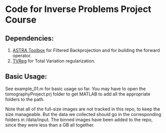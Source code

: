# Code for Inverse Problems Project Course

## Dependencies:
1. [ASTRA Toolbox](https://github.com/astra-toolbox/astra-toolbox) for Filtered Backprojection and for building the forward operator.
2. [TVReg](https://github.com/jakobsj/TVReg) for Total Variation regularization.

## Basic Usage:
See example\_01.m for basic usage so far. You may have to open the tomographyProject.prj folder to get MATLAB to add all the appropriate folders to the path.

Note that all of the full-size images are not tracked in this repo, to keep the size manageable. But the data we collected should go in the corresponding folders in /data/input. The binned images have been added to the repo, since they were less than a GB all together.
